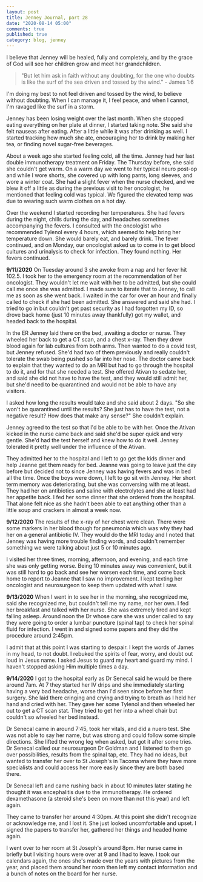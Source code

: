 ```yaml
---
layout: post
title: Jenney Journal, part 28
date: "2020-08-14 05:00"
comments: true
published: true
category: blog, jenney
---
```

I believe that Jenney will be healed, fully and completely, and by the grace of God will see her children grow and meet her grandchildren. 

> "But let him ask in faith without any doubting, for the one who doubts is like the surf of the sea driven and tossed by the wind." - James 1:6

I'm doing my best to not feel driven and tossed by the wind, to believe without doubting. When I can manage it, I feel peace, and when I cannot, I'm ravaged like the surf in a storm.

Jenney has been losing weight over the last month. When she stopped eating everything on her plate at dinner, I started taking note. She said she felt nauseas after eating. After a little while it was after drinking as well. I started tracking how much she ate, encouraging her to drink by making her tea, or finding novel sugar-free beverages. 

About a week ago she started feeling cold, all the time. Jenney had her last double immunotherapy treatment on Friday. The Thursday before, she said she couldn't get warm. On a warm day we went to her typical neuro post-op and while I wore shorts, she covered up with long pants, long sleeves, and wore a winter coat. She had a slight fever when the nurse checked, and we blew it off a little as during the previous visit to her oncologist, he mentioned that feeling cold was typical. We figured the elevated temp was due to wearing such warm clothes on a hot day.

Over the weekend I started recording her temperatures. She had fevers during the night, chills during the day, and headaches sometimes accompanying the fevers. I consulted with the oncologist who recommended Tylenol every 4 hours, which seemed to help bring her temperature down. She would barely eat, and barely drink. The fever continued, and on Monday, our oncologist asked us to come in to get blood cultures and urinalysis to check for infection. They found nothing. Her fevers continued. 

**9/11/2020**
On Tuesday around 3 she awoke from a nap and her fever hit 102.5. I took her to the emergency room at the recommendation of her oncologist. They wouldn't let me wait with her to be admitted, but she could call me once she was admitted. I made sure to iterate that to Jenney, to call me as soon as she went back. I waited in the car for over an hour and finally called to check if she had been admitted. She answered and said she had. I tried to go in but couldn't get past security as I had forgotten my ID, so drove back home (just 10 minutes away thankfully) got my wallet, and headed back to the hospital.

In the ER Jenney laid there on the bed, awaiting a doctor or nurse. They wheeled her back to get a CT scan, and a chest x-ray. Then they drew blood again for lab cultures from both arms. Then wanted to do a covid test, but Jenney refused. She'd had two of them previously and really couldn't tolerate the swab being pushed so far into her nose. The doctor came back to explain that they wanted to do an MRI but had to go through the hospital to do it, and for that she needed a test. She offered Ativan to sedate her, and said she did not have to have the test, and they would still admit her, but she'd need to be quarantined and would not be able to have any visitors.

I asked how long the results would take and she said about 2 days. "So she won't be quarantined until the results? She just has to have the test, not a negative result? How does that make any sense?" She couldn't explain.

Jenney agreed to the test so that I'd be able to be with her. Once the Ativan kicked in the nurse came back and said she'd be super quick and very gentle. She'd had the test herself and knew how to do it well. Jenney tolerated it pretty well under the influence of the Ativan.

They admitted her to the hospital and I left to go get the kids dinner and help Jeanne get them ready for bed. Jeanne was going to leave just the day before but decided not to since Jenney was having fevers and was in bed all the time. Once the boys were down, I left to go sit with Jenney. Her short term memory was deteriorating, but she was conversing with me at least. They had her on antibiotics and saline with electrolytes and she at least had her appetite back. I fed her some dinner that she ordered from the hospital. That alone felt nice as she hadn't been able to eat anything other than a little soup and crackers in almost a week now.

**9/12/2020**
The results of the x-ray of her chest were clean. There were some markers in her blood though for pneumonia which was why they had her on a general antibiotic IV. They would do the MRI today and I noted that Jenney was having more trouble finding words, and couldn't remember something we were talking about just 5 or 10 minutes ago.

I visited her three times, morning, afternoon, and evening, and each time she was only getting worse. Being 10 minutes away was convenient, but it was still hard to go back and see her worsen each time, and come back home to report to Jeanne that I saw no improvement. I kept texting her oncologist and neurosurgeon to keep them updated with what I saw.

**9/13/2020**
When I went in to see her in the morning, she recognized me, said she recognized me, but couldn't tell me my name, nor her own. I fed her breakfast and talked with her nurse. She was extremely tired and kept falling asleep. Around noon the Dr whose care she was under called to say they were going to order a lumbar puncture (spinal tap) to check her spinal fluid for infection. I went in and signed some papers and they did the procedure around 2:45pm.

I admit that at this point I was starting to despair. I kept the words of James in my head, to not doubt. I rebuked the spirits of fear, worry, and doubt out loud in Jesus name. I asked Jesus to guard my heart and guard my mind. I haven't stopped asking Him multiple times a day.

**9/14/2020**
I got to the hospital early as Dr Senecal said he would be there around 7am. At 7 they started her IV drips and she immediately starting having a very bad headache, worse than I'd seen since before her first surgery. She laid there cringing and crying and trying to breath as I held her hand and cried with her. They gave her some Tylenol and then wheeled her out to get a CT scan stat. They tried to get her into a wheel chair but couldn't so wheeled her bed instead.

Dr Senecal came in around 7:45, took her vitals, and did a nuero test. She was not able to say her name, but was strong and could follow some simple directions. She lifted the wrong leg when asked, but got it after some tries. Dr Senecal called our neurosurgeon Dr Goldman and I listened to them go over possibilities, results from the spinal tap, etc. They had no ideas, but wanted to transfer her over to St Joseph's in Tacoma where they have more specialists and could access her more easily since they are both based there.

Dr Senecal left and came rushing back in about 10 minutes later stating he thought it was encephalitis due to the immunotherapy. He ordered dexamethasone (a steroid she's been on more than not this year) and left again.

They came to transfer her around 4:30pm. At this point she didn't recognize or acknowledge me, and I lost it. She just looked uncomfortable and upset. I signed the papers to transfer her, gathered her things and headed home again. 

I went over to her room at St Joseph's around 8pm. Her nurse came in briefly but I visiting hours were over at 9 and I had to leave. I took our calendars again, the ones she's made over the years with pictures from the year, and placed them around her room then left my contact information and a bunch of notes on the board for her nurse. 